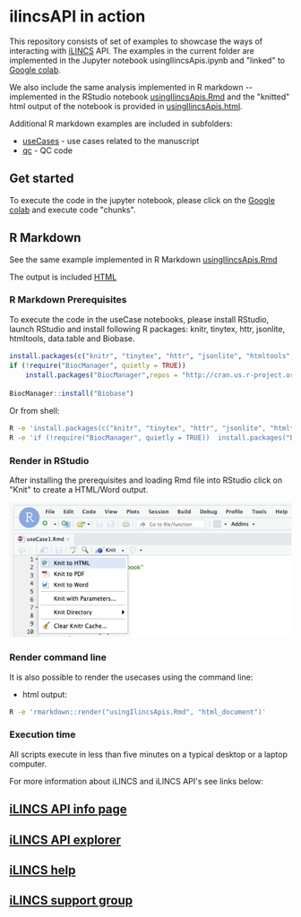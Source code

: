 # ilincsAPI in action

This repository consists of set of examples to showcase the ways of interacting with [iLINCS](http://www.ilincs.org) API. The examples in the current folder are implemented in the Jupyter notebook usingIlincsApis.ipynb and "linked" to [Google colab](https://colab.research.google.com/github/uc-bd2k/ilincsAPI/blob/master/usingIlincsApis.ipynb).

We also include the same analysis implemented in R markdown -- implemented in the RStudio notebook [usingIlincsApis.Rmd](https://github.com/uc-bd2k/ilincsAPI/blob/master/usingIlincsApis.Rmd) and the "knitted" html output of the notebook is provided in [usingIlincsApis.html](http://htmlpreview.github.io/?https://github.com/uc-bd2k/ilincsAPI/blob/master/usingIlincsApis.html).

Additional R markdown examples are included in subfolders:

* [useCases](useCases) - use cases related to the manuscript
* [qc](qc) - QC code

## Get started

To execute the code in the jupyter notebook, please click on the [Google colab](https://colab.research.google.com/github/uc-bd2k/ilincsAPI/blob/master/usingIlincsApis.ipynb) and execute code "chunks".

## R Markdown

See the same example implemented in R Markdown [usingIlincsApis.Rmd](https://github.com/uc-bd2k/ilincsAPI/blob/master/usingIlincsApis.Rmd)

The output is included [HTML](http://htmlpreview.github.io/?https://github.com/uc-bd2k/ilincsAPI/blob/master/usingIlincsApis.html)

### R Markdown Prerequisites

To execute the code in the useCase notebooks, please install RStudio, launch RStudio and install following R packages: knitr, tinytex, httr, jsonlite, htmltools, data.table and Biobase. 

```R
install.packages(c("knitr", "tinytex", "httr", "jsonlite", "htmltools", "data.table"),repos = "http://cran.us.r-project.org")
if (!require("BiocManager", quietly = TRUE))
    install.packages("BiocManager",repos = "http://cran.us.r-project.org");
    
BiocManager::install("Biobase")
```

Or from shell:
```sh
R -e 'install.packages(c("knitr", "tinytex", "httr", "jsonlite", "htmltools","data.table"),repos = "http://cran.us.r-project.org")'
R -e 'if (!require("BiocManager", quietly = TRUE))  install.packages("BiocManager",repos = "http://cran.us.r-project.org"); BiocManager::install("Biobase")'
```


### Render in RStudio

After installing the prerequisites and loading Rmd file into RStudio click on "Knit" to create a HTML/Word output.

![knitting Rmd file](useCases/images/knitting.png "Knitting Rmd File")

### Render command line

It is also possible to render the usecases using the command line:

* html output:
```sh
R -e 'rmarkdown::render("usingIlincsApis.Rmd", "html_document")'
```

### Execution time

All scripts execute in less than five minutes on a typical desktop or a laptop computer.

For more information about iLINCS and iLINCS API's see links below:

## [iLINCS API info page](http://www.ilincs.org/ilincs/APIinfo)

## [iLINCS API explorer](http://www.ilincs.org/ilincs/APIdocumentation)

## [iLINCS help](http://www.ilincs.org/help/)

## [iLINCS support group](http://www.ilincs.org/ilincs/support)


